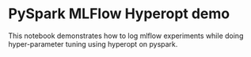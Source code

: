 # PySpark MLFlow Hyperopt demo

This notebook demonstrates how to log mlflow experiments while doing hyper-parameter tuning using hyperopt on pyspark.
